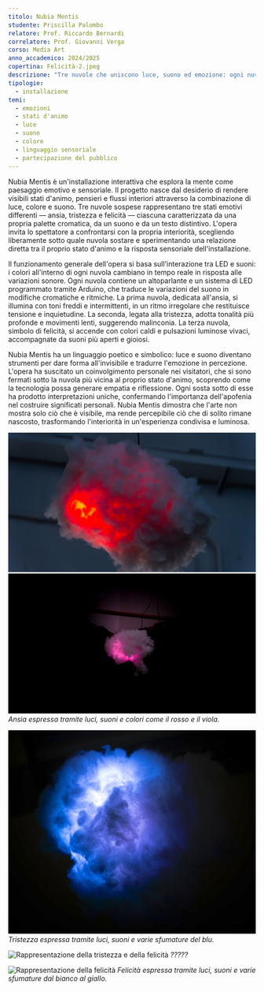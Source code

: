 ```yaml
---
titolo: Nubia Mentis
studente: Priscilla Palombo
relatore: Prof. Riccardo Bernardi
correlatore: Prof. Giovanni Verga 
corso: Media Art
anno_accademico: 2024/2025
copertina: Felicità-2.jpeg
descrizione: "Tre nuvole che uniscono luce, suono ed emozione: ogni nuvola riflette uno stato d'animo e lo spettatore è invitato a sostare sotto quella che più lo rappresenta."
tipologie:
  - installazione
temi:
  - emozioni
  - stati d'animo 
  - luce
  - suono
  - colore
  - linguaggio sensoriale
  - partecipazione del pubblico
---
```



Nubia Mentis è un'installazione interattiva che esplora la mente come paesaggio emotivo e sensoriale. Il progetto nasce dal desiderio di rendere visibili stati d'animo, pensieri e flussi interiori attraverso la combinazione di luce, colore e suono. Tre nuvole sospese rappresentano tre stati emotivi differenti — ansia, tristezza e felicità — ciascuna caratterizzata da una propria palette cromatica, da un suono e da un testo distintivo. L'opera invita lo spettatore a confrontarsi con la propria interiorità, scegliendo liberamente sotto quale nuvola sostare e sperimentando una relazione diretta tra il proprio stato d'animo e la risposta sensoriale dell'installazione.

Il funzionamento generale dell'opera si basa sull'interazione tra LED e suoni: i colori all'interno di ogni nuvola cambiano in tempo reale in risposta alle variazioni sonore. Ogni nuvola contiene un altoparlante e un sistema di LED programmato tramite Arduino, che traduce le variazioni del suono in modifiche cromatiche e ritmiche. La prima nuvola, dedicata all'ansia, si illumina con toni freddi e intermittenti, in un ritmo irregolare che restituisce tensione e inquietudine. La seconda, legata alla tristezza, adotta tonalità più profonde e movimenti lenti, suggerendo malinconia. La terza nuvola, simbolo di felicità, si accende con colori caldi e pulsazioni luminose vivaci, accompagnate da suoni più aperti e gioiosi.

 Nubia Mentis ha un linguaggio poetico e simbolico: luce e suono diventano strumenti per dare forma all'invisibile e tradurre l'emozione in percezione. L'opera ha suscitato un coinvolgimento personale nei visitatori, che si sono fermati sotto la nuvola più vicina al proprio stato d'animo, scoprendo come la tecnologia possa generare empatia e riflessione. Ogni sosta sotto di esse ha prodotto interpretazioni uniche, confermando l'importanza dell'apofenia nel costruire significati personali. Nubia Mentis dimostra che l'arte non mostra solo ciò che è visibile, ma rende percepibile ciò che di solito rimane nascosto, trasformando l'interiorità in un'esperienza condivisa e luminosa. 

![Rappresentazione dell'ansia](Ansia.jpeg)
![Rappresentazione dell'ansia](Ansia-2.jpeg)
*Ansia espressa tramite luci, suoni e  colori come il rosso e il viola.*

![Rappresentazione della tristezza](Tristezza.jpeg)
*Tristezza espressa tramite luci, suoni e varie sfumature del blu.*

![Rappresentazione della tristezza e della felicità](Tristezza_e_felicità.jpeg)
*?????*

![Rappresentazione della felicità](Felicità.jpeg)
*Felicità espressa tramite luci, suoni e varie sfumature dal bianco al giallo.*
